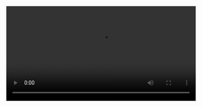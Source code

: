 <!DOCTYPE html>
<html>
<head>
  <title>Reproductor de Video</title>
  <style>
    video {
      width: 100%; /* Ajusta el ancho según tus necesidades */
      max-width: 640px; /* Ancho máximo para evitar que se vea demasiado grande */
      height: auto;
    }
  </style>
</head>
<body>
  <video controls>
    <source src="tu-video.mp4" type="video/mp4">
    <source src="tu-video.webm" type="video/webm">
    Tu navegador no soporta el elemento de video.
  </video>
</body>
</html>
